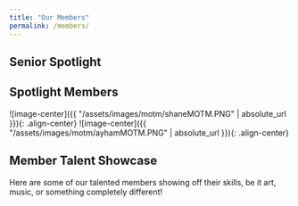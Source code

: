 ```yaml
---
title: "Our Members"
permalink: /members/
---
```


## Senior Spotlight






## Spotlight Members
![image-center]({{ "/assets/images/motm/shaneMOTM.PNG" | absolute_url }}){: .align-center}
![image-center]({{ "/assets/images/motm/ayhamMOTM.PNG" | absolute_url }}){: .align-center}



## Member Talent Showcase

Here are some of our talented members showing off their skills, be it art, music, or something completely different!

<!-- here, use YouTube embeds and whatnot -->
